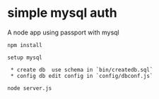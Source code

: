 # simple mysql auth

A node app using passport with mysql

```
npm install

setup mysql

 * create db  use schema in `bin/createdb.sql`
 * config db edit config in `config/dbconf.js`

node server.js
```
